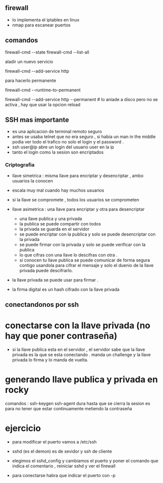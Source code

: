 ## firewall 
- lo implementa el iptables en linux 
- nmap para escanear puertos
 

## comandos 

firewall-cmd --state 
firewall-cmd --list-all 


aladir un nuevo servicio

firewall-cmd --add-service http 

para hacerlo permanente 

firewall-cmd --runtime-to-permanent

firewall-cmd --add-service http --permanent # lo aniade a disco pero no se activa , hay que usar la opcion reload 

## SSH mas importante 

- es una aplicacion de terminal remoto seguro 
- antes se usaba telnet que no era seguro , si habia un man in the middle podia ver todo el trafico no solo el login  y el password .
- ssh user@ip abre un login del usuario user en la ip
- tanto el login como la sesion son encriptados 
### Criptografia 



- llave simetrica : misma llave para encriptar y desencriptar , ambo usuarios la conocen
 - escala muy mal cuando hay muchos usuarios 
  - si la llave se compromete , todos los usuarios se comprometen 



- llave asimetrica : una llave para encriptar y otra para desencriptar 
  - una llave publica y una privada 
  - la publica se puede compartir con todos 
  - la privada se guarda en el servidor 
  - se puede encriptar con la publica y solo se puede desencriptar con la privada 
  - se puede firmar con la privada y solo se puede verificar con la publica 
  - lo que cifras con una llave lo descifras con otra .
  - si conocen tu llave publica se puede comunicar de forma segura contigo usandola para cifrar el mensaje y solo el duenio de la llave privada puede descifrarlo. 

 - la llave privada se puede usar para firmar . 
- la firma digital es un hash cifrado con la llave privada 

## conectandonos por ssh 
# conectarse con la llave privada (no hay que poner contraseña)

- si la llave publica esta en el servidor , el servidor sabe que la llave privada es la que se esta conectando . manda un challenge y la llave privada lo firma y lo manda de vuelta.

# generando llave publica y privada en rocky 

comandos : 
ssh-keygen 
ssh-agent dura hasta que se cierra la sesion  es para no tener que estar continuamente metiendo la contraseña 


# ejercicio 

- para modificar el puerto vamos a /etc/ssh
- sshd (es el demon) es de sevidor y ssh de cliente 
- elegimos el sshd_config y cambiamos el puerto y poner el comando que indica el comentario , reiniciar sshd y ver el firewall 

- para conectarse habra que indicar el puerto con -p



















